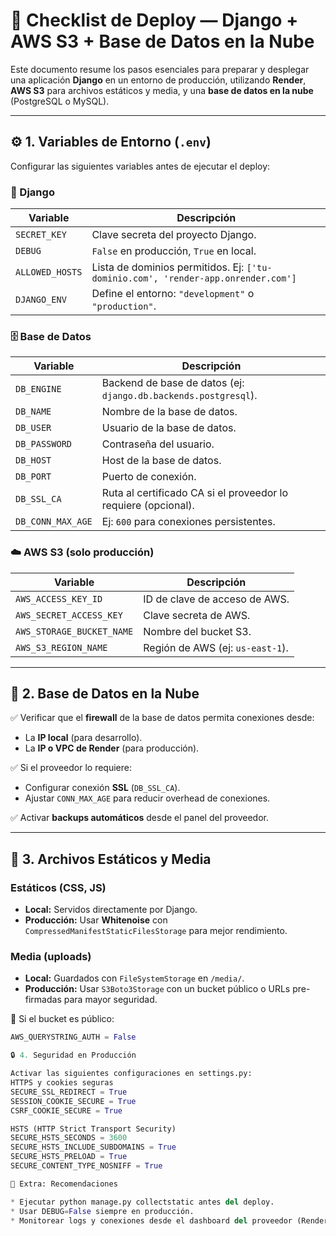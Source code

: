 # 🧾 Checklist de Deploy — Django + AWS S3 + Base de Datos en la Nube

Este documento resume los pasos esenciales para preparar y desplegar una aplicación **Django** en un entorno de producción, utilizando **Render**, **AWS S3** para archivos estáticos y media, y una **base de datos en la nube** (PostgreSQL o MySQL).

---

## ⚙️ 1. Variables de Entorno (`.env`)

Configurar las siguientes variables antes de ejecutar el deploy:

### 🔐 Django
| Variable | Descripción |
|-----------|--------------|
| `SECRET_KEY` | Clave secreta del proyecto Django. |
| `DEBUG` | `False` en producción, `True` en local. |
| `ALLOWED_HOSTS` | Lista de dominios permitidos. Ej: `['tu-dominio.com', 'render-app.onrender.com']` |
| `DJANGO_ENV` | Define el entorno: `"development"` o `"production"`. |

### 🗄️ Base de Datos
| Variable | Descripción |
|-----------|--------------|
| `DB_ENGINE` | Backend de base de datos (ej: `django.db.backends.postgresql`). |
| `DB_NAME` | Nombre de la base de datos. |
| `DB_USER` | Usuario de la base de datos. |
| `DB_PASSWORD` | Contraseña del usuario. |
| `DB_HOST` | Host de la base de datos. |
| `DB_PORT` | Puerto de conexión. |
| `DB_SSL_CA` | Ruta al certificado CA si el proveedor lo requiere (opcional). |
| `DB_CONN_MAX_AGE` | Ej: `600` para conexiones persistentes. |

### ☁️ AWS S3 (solo producción)
| Variable | Descripción |
|-----------|--------------|
| `AWS_ACCESS_KEY_ID` | ID de clave de acceso de AWS. |
| `AWS_SECRET_ACCESS_KEY` | Clave secreta de AWS. |
| `AWS_STORAGE_BUCKET_NAME` | Nombre del bucket S3. |
| `AWS_S3_REGION_NAME` | Región de AWS (ej: `us-east-1`). |

---

## 🧩 2. Base de Datos en la Nube

✅ Verificar que el **firewall** de la base de datos permita conexiones desde:
- La **IP local** (para desarrollo).
- La **IP o VPC de Render** (para producción).

✅ Si el proveedor lo requiere:
- Configurar conexión **SSL** (`DB_SSL_CA`).
- Ajustar `CONN_MAX_AGE` para reducir overhead de conexiones.

✅ Activar **backups automáticos** desde el panel del proveedor.

---

## 🧱 3. Archivos Estáticos y Media

### Estáticos (CSS, JS)
- **Local:** Servidos directamente por Django.
- **Producción:** Usar **Whitenoise** con `CompressedManifestStaticFilesStorage` para mejor rendimiento.

### Media (uploads)
- **Local:** Guardados con `FileSystemStorage` en `/media/`.
- **Producción:** Usar `S3Boto3Storage` con un bucket público o URLs pre-firmadas para mayor seguridad.

📄 Si el bucket es público:
```python
AWS_QUERYSTRING_AUTH = False

🔒 4. Seguridad en Producción

Activar las siguientes configuraciones en settings.py:
HTTPS y cookies seguras
SECURE_SSL_REDIRECT = True
SESSION_COOKIE_SECURE = True
CSRF_COOKIE_SECURE = True

HSTS (HTTP Strict Transport Security)
SECURE_HSTS_SECONDS = 3600
SECURE_HSTS_INCLUDE_SUBDOMAINS = True
SECURE_HSTS_PRELOAD = True
SECURE_CONTENT_TYPE_NOSNIFF = True

🧰 Extra: Recomendaciones

* Ejecutar python manage.py collectstatic antes del deploy.
* Usar DEBUG=False siempre en producción.
* Monitorear logs y conexiones desde el dashboard del proveedor (Render, AWS, etc).